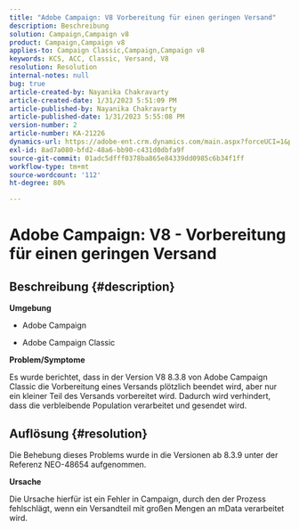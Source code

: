 ```yaml
---
title: "Adobe Campaign: V8 Vorbereitung für einen geringen Versand"
description: Beschreibung
solution: Campaign,Campaign v8
product: Campaign,Campaign v8
applies-to: Campaign Classic,Campaign,Campaign v8
keywords: KCS, ACC, Classic, Versand, V8
resolution: Resolution
internal-notes: null
bug: true
article-created-by: Nayanika Chakravarty
article-created-date: 1/31/2023 5:51:09 PM
article-published-by: Nayanika Chakravarty
article-published-date: 1/31/2023 5:55:08 PM
version-number: 2
article-number: KA-21226
dynamics-url: https://adobe-ent.crm.dynamics.com/main.aspx?forceUCI=1&pagetype=entityrecord&etn=knowledgearticle&id=c103bed5-8fa1-ed11-aad1-6045bd0063aa
exl-id: 8ad7a080-bfd2-48a6-bb90-c431d0dbfa9f
source-git-commit: 01adc5dfff0378ba865e84339dd0985c6b34f1ff
workflow-type: tm+mt
source-wordcount: '112'
ht-degree: 80%

---
```


# Adobe Campaign: V8 - Vorbereitung für einen geringen Versand

## Beschreibung {#description}


<b>Umgebung</b>

- Adobe Campaign

- Adobe Campaign Classic

<b>Problem/Symptome</b>

Es wurde berichtet, dass in der Version V8 8.3.8 von Adobe Campaign Classic die Vorbereitung eines Versands plötzlich beendet wird, aber nur ein kleiner Teil des Versands vorbereitet wird. Dadurch wird verhindert, dass die verbleibende Population verarbeitet und gesendet wird.


## Auflösung {#resolution}


Die Behebung dieses Problems wurde in die Versionen ab 8.3.9 unter der Referenz NEO-48654 aufgenommen.

<b>Ursache</b>

Die Ursache hierfür ist ein Fehler in Campaign, durch den der Prozess fehlschlägt, wenn ein Versandteil mit großen Mengen an mData verarbeitet wird.
